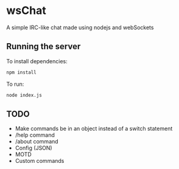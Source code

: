 # wsChat

A simple IRC-like chat made using nodejs and webSockets

## Running the server

To install dependencies:

```bash
npm install
```

To run:

```bash
node index.js
```

## TODO

- Make commands be in an object instead of a switch statement
- /help command
- /about command
- Config (JSON)
- MOTD
- Custom commands
